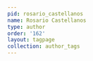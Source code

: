 ```yaml
---
pid: rosario_castellanos
name: Rosario Castellanos
type: author
order: '162'
layout: tagpage
collection: author_tags
---
```

